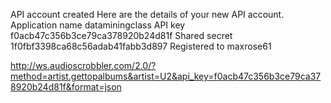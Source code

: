 API account created
Here are the details of your new API account.
Application name	dataminingclass
API key	f0acb47c356b3ce79ca378920b24d81f
Shared secret	1f0fbf3398ca68c56adab41fabb3d897
Registered to	maxrose61


http://ws.audioscrobbler.com/2.0/?method=artist.gettopalbums&artist=U2&api_key=f0acb47c356b3ce79ca378920b24d81f&format=json
